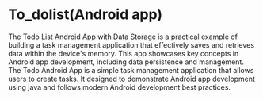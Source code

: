 # To_dolist(Android app)

The Todo List Android App with Data Storage is a practical example of building a task management application that effectively saves and retrieves data within the device's memory. This app showcases key concepts in Android app development, including data persistence and management.
The Todo Android App is a simple task management application that allows users to create tasks. It designed to demonstrate Android app development using java and follows modern Android development best practices.
